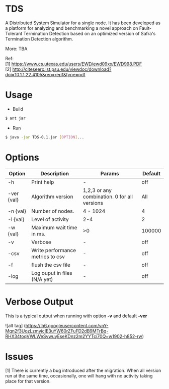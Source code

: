 # TDS
A Distributed System Simulator for a single node. It has been developed as a platform for analyzing and benchmarking a novel approach on Fault-Tolerant Termination Detection based on an optimized  version of Safra's Termination Detection algorithm. 

More: TBA

Ref:<br/>
[1] https://www.cs.utexas.edu/users/EWD/ewd09xx/EWD998.PDF<br/>
[2] http://citeseerx.ist.psu.edu/viewdoc/download?doi=10.1.1.22.4105&rep=rep1&type=pdf


# Usage 
 - Build
```sh
$ ant jar
```	
 - Run

```sh
$ java -jar TDS-0.1.jar [OPTION]...  
```

# Options

   Option   |                  Description                   | Params                                                  | Default |
------------|------------------------------------------------|---------------------------------------------------------|---------|
 -h 	    | Print help                                     |    -                                                    |off      |
 -ver {val} | Algorithm version                              |1,2,3 or any combination. 0 for all versions |All        |0        |
 -n {val}   | Number of nodes.                               |4 - 1024                                                 |4        |
 -l {val}   | Level of activity                              |2-4                                                      |2        |
 -w {val}   | Maximum wait time in ms.                       |>0                                                       |100000   |
 -v 	    | Verbose                                        |    -                                                    |off      |
 -csv	    | Write performance metrics to csv               |    -                                                    |off      | 
 -f	    | flush the csv file                             |    -                                                    |off      |
 -log	    | Log ouput in files    (N/A yet)                |    -                                                    |off      |

# Verbose Output
This is a typical output when running with option **-v** and default **-ver**

![alt tag] (https://lh6.googleusercontent.com/vnY-Mqn2f3UozLzmyicIE3uYW60rZFuFD2dB9MTrBq-RHX34toqVWLWeSvwuyEseKDnz2m2YYTci70Q=w1902-h852-rw)

# Issues
[1] There is currently a bug introduced after the migration. When all version run at the same time, occasionally, one will hang with no activity taking place for that version.  
